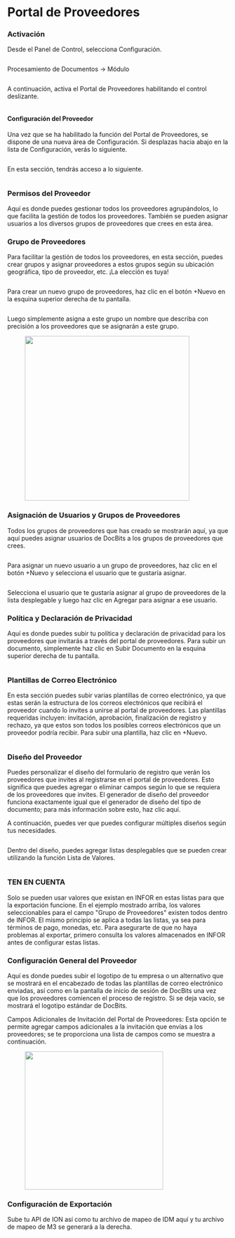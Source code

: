 # Portal de Proveedores

### Activación <a href="#activation" id="activation"></a>

Desde el Panel de Control, selecciona Configuración.

<figure><img src="../../.gitbook/assets/supplier-portal1.avif" alt=""><figcaption></figcaption></figure>

Procesamiento de Documentos → Módulo

<figure><img src="../../.gitbook/assets/supplier-portal2.webp" alt=""><figcaption></figcaption></figure>

A continuación, activa el Portal de Proveedores habilitando el control deslizante.

<figure><img src="../../.gitbook/assets/supplier-portal3.png" alt=""><figcaption></figcaption></figure>

#### Configuración del Proveedor <a href="#supplier-settings" id="supplier-settings"></a>

Una vez que se ha habilitado la función del Portal de Proveedores, se dispone de una nueva área de Configuración. Si desplazas hacia abajo en la lista de Configuración, verás lo siguiente.

<figure><img src="../../.gitbook/assets/supplier-portal4.webp" alt=""><figcaption></figcaption></figure>

En esta sección, tendrás acceso a lo siguiente.

<figure><img src="../../.gitbook/assets/supplier-portal5.avif" alt=""><figcaption></figcaption></figure>

### **Permisos del Proveedor**

Aquí es donde puedes gestionar todos los proveedores agrupándolos, lo que facilita la gestión de todos los proveedores. También se pueden asignar usuarios a los diversos grupos de proveedores que crees en esta área.

### **Grupo de Proveedores**

Para facilitar la gestión de todos los proveedores, en esta sección, puedes crear grupos y asignar proveedores a estos grupos según su ubicación geográfica, tipo de proveedor, etc. ¡La elección es tuya!

<figure><img src="../../.gitbook/assets/supplier-portal6.avif" alt=""><figcaption></figcaption></figure>

Para crear un nuevo grupo de proveedores, haz clic en el botón +Nuevo en la esquina superior derecha de tu pantalla.

<figure><img src="../../.gitbook/assets/supplier-portal7.avif" alt=""><figcaption></figcaption></figure>

Luego simplemente asigna a este grupo un nombre que describa con precisión a los proveedores que se asignarán a este grupo.

<figure><img src="../../.gitbook/assets/supplier-portal8.png" alt="" width="375"><figcaption></figcaption></figure>

### **Asignación de Usuarios y Grupos de Proveedores**

Todos los grupos de proveedores que has creado se mostrarán aquí, ya que aquí puedes asignar usuarios de DocBits a los grupos de proveedores que crees.

<figure><img src="../../.gitbook/assets/supplier-portal9.avif" alt=""><figcaption></figcaption></figure>

Para asignar un nuevo usuario a un grupo de proveedores, haz clic en el botón +Nuevo y selecciona el usuario que te gustaría asignar.

<figure><img src="../../.gitbook/assets/supplier-portal10.avif" alt=""><figcaption></figcaption></figure>

Selecciona el usuario que te gustaría asignar al grupo de proveedores de la lista desplegable y luego haz clic en Agregar para asignar a ese usuario.

### **Política y Declaración de Privacidad**

Aquí es donde puedes subir tu política y declaración de privacidad para los proveedores que invitarás a través del portal de proveedores. Para subir un documento, simplemente haz clic en Subir Documento en la esquina superior derecha de tu pantalla.

<figure><img src="../../.gitbook/assets/supplier-portal11.webp" alt=""><figcaption></figcaption></figure>

### **Plantillas de Correo Electrónico**

En esta sección puedes subir varias plantillas de correo electrónico, ya que estas serán la estructura de los correos electrónicos que recibirá el proveedor cuando lo invites a unirse al portal de proveedores. Las plantillas requeridas incluyen: invitación, aprobación, finalización de registro y rechazo, ya que estos son todos los posibles correos electrónicos que un proveedor podría recibir. Para subir una plantilla, haz clic en +Nuevo.

<figure><img src="../../.gitbook/assets/supplier-portal12.avif" alt=""><figcaption></figcaption></figure>

### **Diseño del Proveedor**

Puedes personalizar el diseño del formulario de registro que verán los proveedores que invites al registrarse en el portal de proveedores. Esto significa que puedes agregar o eliminar campos según lo que se requiera de los proveedores que invites. El generador de diseño del proveedor funciona exactamente igual que el generador de diseño del tipo de documento; para más información sobre esto, haz clic aquí.

A continuación, puedes ver que puedes configurar múltiples diseños según tus necesidades.

<figure><img src="../../.gitbook/assets/supplier-portal13 (1).avif" alt=""><figcaption></figcaption></figure>

Dentro del diseño, puedes agregar listas desplegables que se pueden crear utilizando la función Lista de Valores.

<figure><img src="../../.gitbook/assets/supplier-portal14.webp" alt=""><figcaption></figcaption></figure>

### **TEN EN CUENTA**

Solo se pueden usar valores que existan en INFOR en estas listas para que la exportación funcione. En el ejemplo mostrado arriba, los valores seleccionables para el campo "Grupo de Proveedores" existen todos dentro de INFOR. El mismo principio se aplica a todas las listas, ya sea para términos de pago, monedas, etc. Para asegurarte de que no haya problemas al exportar, primero consulta los valores almacenados en INFOR antes de configurar estas listas.

### **Configuración General del Proveedor**

Aquí es donde puedes subir el logotipo de tu empresa o un alternativo que se mostrará en el encabezado de todas las plantillas de correo electrónico enviadas, así como en la pantalla de inicio de sesión de DocBits una vez que los proveedores comiencen el proceso de registro. Si se deja vacío, se mostrará el logotipo estándar de DocBits.

Campos Adicionales de Invitación del Portal de Proveedores: Esta opción te permite agregar campos adicionales a la invitación que envías a los proveedores; se te proporciona una lista de campos como se muestra a continuación.

<figure><img src="../../.gitbook/assets/supplier-portal15.png" alt="" width="315"><figcaption></figcaption></figure>

### **Configuración de Exportación**

Sube tu API de ION así como tu archivo de mapeo de IDM aquí y tu archivo de mapeo de M3 se generará a la derecha.

<figure><img src="../../.gitbook/assets/supplier-portal16.webp" alt=""><figcaption></figcaption></figure>
